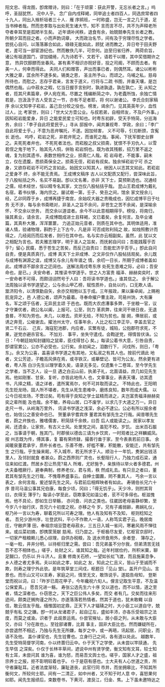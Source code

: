 <!-- { "loadSidebar": true } -->
阳文忠、得龙图，卽席赠诗，则曰：「在于顽蒙：获此开警，无忘长者之言。」呜呼，圣喆犹然，
况中人乎。
念广自内戌释褐，同举追士者四百人，同选庶常者四十九人，同出入掖析垣者三十人．雁
序鹓班，一时称盛，岂无一言之几于道，足当书绅者哉。然而忠孝取与出处死生诸大节，知不
言而言不尽，共不为声释老所夺者幸耳至是孤陋半生矣。
近年谪补闲秩，退食有余，始兢兢奉先生长者之教。所朝夕耳而目之者。小而声韵词章，
大而政治名节，间有及于穷理尽性之学者。尝抚心自问，以落落寡合如此，碌碌无能如此，顾犹
进而教之，异日夸于田夫野老，差可当一部宦游纪也。然而散佚几半，可奈何。迨至归省归养，
两荷俞旨，诸公有祖道国门，谬加缱绻，凡为诗若干、文若干，语若干以赠，其中奖借期许之意，
热异饮醇醪而坐春风。甚有素不相识亦贶好音，投之司阍，不顾而去者。有美一人，何幸而得此。
夫同人们和赠答，声出而事已者，则偶然耳。诸公以彬彬大雅之章，匡余所不逮多矣。锡类之恩，
圣主所予山，而颂之。乌哺之私，慈母所待也，而慰之。志存乎君亲，言发于道义，行将与二疏
书图，并垂天壤，是岂偶然也哉。山中菽水之暇，忆当日握手言别时，孰进孰退，孰在孰亡，无
从知之者，揽其尺素篇章，伊人宛在焉。尽置之
残编断简之中，为老蠹所蚀，余独亡情若是，岂汲汲于古人受言之一节，亦有不足者耶，将
何以谢诸公。
李氏合刻家稿序
余以文知李子崧岩，盖己丑分皎之役也。榜发，谒余门，见其英英年少，血性过人，比
考家世，则曰；「世大父方壶公业。与叔若弟，自相师友，不及户外事。」因知崧岩能爱身，异日
之能爱民爱士可知也。时粤东初辟，受天手特简，分巡海务，余曰：「李子自此将爱民乎。」寻从
邸报中，闻共兼视粤．学政，余曰；「李广自此将爱士乎。」不意为恶弁嘱托，不遂。因加倾害，
义不可辱，引刃断颈，含寃长
逝也。
呜呼，崧岩之死，非若弁死之，而谁死之哉。事闻，下抚军御史台罪之。夫死死者弁也，
不死死者法也。而崧殷之叔父损斋，犹恨不手刃仇人，以雪若侄之鬼于地下，贻其先人恫，倂贻
崧岩恫也。既为收其残骸，招万里不返之魂，复为刻其遗书，表数世相传之业，损斋仁人哉。崧
岩母老，不能事，嗣未立，仅在遗腹，悉损斋保全之。损斋无侄，崧岩有叔矣。独余悼崧岩宁可
杀之身，又欲存崧岩不可朽之言如此。始因文以知其人，继因人以志其文如此。若崧岩之爱身不
终，余不能无责焉。
王成博文稿序
古人以文配质又配行，尝深味此旨，于八股帖括之外，名实不易副。卽以文名著，亦非
天下士，莫预斯选也。况通经之儒，经术经世，恒以精专名其家，文岂仅八股帖括乎哉。
昆山王君成博为戴礼名宿，着书伙够，海内宗之。屡试艰一第，壬子、癸丑之间，馆余
家文授余儿经，乙卯同荐于乡，成博再捷于南宫，余始叹大器之贵晚成也，因忆成博平日于吐务
无不涉，每与余书斋晤对，非圣人之旨不余问，非苍生之苦不余闻，是深喻余怀，不交余以世务，
而交余以道谊者。余今不以此意相期得乎。榜役，将南归，操其素业，请余言。
夫成博既成进士且释褐，文已着矣，余复何言。及卒业诸篇，其真朴大雅，浑浑噩噩，
力追正始元音者，则质在其中也。其明体适用，准诸人情，验诸物理，斟酌于上下古今，凡是非
可否成败利钝之
故，如烛照敷计而得之，几经阅历而后发者，则行在其中也。名与实亦云相副矣。虽然，此
犹以文之相配为言也。若夫雅志理学，明于圣人之旨矣，而抚躬自问曰；吾能践履乎否乎?」留心
民瘼，悉于苍生之苦矣，而反己自责曰：吾能宏济乎否乎。」卽此自问自责，便是真质真行。成博
真天下士非成博、之文非仅作八股帖括观矣。余儿既与成博有渊源之谊，成博又与余儿有年谱之
情，余叨一日长，所期于成博者盖如此。成博谅不鄙余言之迂阔也。
送解法周戍粤东序
处死生患难之际，必曰；吾安命也，是已。」夫安命者，其惟读书学道乎。世之人方富贵
福泽、赫赫奕奕时，求一安命者不可得，而颇诩诩然号于人曰：吾将读书学道也。」谁其信之。
余于解公法周独以读书学道望之，公与余山甲乙榜，赋性质朴，自处以约，口无欺人语。
筮济阳令，以清慎勤自矢，余亦交相勉以玉于成。三年报政，果以廉卓闻，上赐袍肌宠异之，邑
人德公者，颂声为最着。寻奉命擢户曹主政，司易州饷，大有廉名，军之颂于伍者，无异民主颂
于邑也。既而大农虑漕事多弊，于坐粮一官，议才守兼优者，疏公名以阖，上报可。公至，则力
革夙弊，往来河干继日夜，无退食晷，不知为劳也。未几，以艰去。资斧无给，不知为贫也。服
阕，俸居前，或诱之奔竞，公峻谢去。擢池州太守，任事年余，人比之松江李正华，李盖去官之
贤二千石云．
己亥，海寇犯池郡，内应者，实繁有徒，城陷，公抱郡符求死，不果，逆党亦避杀官名，
不加刃．
事平，坐失守遣戍。会鞫逆党，得情皆伏诛。公日：「今朝廷始知封疆陷之鼠辈，臣戍得甘心
矣。」每读公着书大意，引咎自责，卽谓官累公，公亦不必受也，公行矣。余初闻之，泪数行下，
问戍所，则日，「粤东」。余又为公喜，盖喜读书学道之有其地，又私淑之有其人也。按前代谪此
地者，文公芳迹，子瞻高风俱在焉，或寻铁汉，或摹壁记、皆可为公友。然余更有进者，粤人陈
白沙先生以理学着久矣，语录无多见，仅遗集十二卷耳，至今学先生之学者，当不乏人，设一旦
遇之白云山前，执弟子礼，北面请益，庶几如见先生焉。他如刚峯、甘泉、复听，亦皆此地伟人
也，文章事业，表表天壤，访其遗书，凡择之精，语之详者，遣所寓焉尔，何不可并取而读之。
不特此也，王阳明先生贬龙旸，固人所不堪者，先生从死生患难中，磨炼良知，数年而成大儒。
以公今日视龙场，不啻过矣。苟有得于良知之学士盆精而进之，夫岂富贵福泽赫赫奕奕之辈所能
及也哉。余不敏，养母山居，口不废学，以求几于大道之万一。异日走尺一书，从岭海万里外，
讯读书学道之浅深，余必不逮公。公必有所以报余者也，始信公之善安命也已。
贺董承宇耆宾序
董君其有邹先生之行哉。闻昔哪先生者，蔚之弁族也，雅嗜儒害，积简牍千余帙，曰吾
后人或能读之」。居家以孝友闻，还遗金，让家赀，有古义士风。处里党之间，虽犯不校。岁饥，
出米百石脤之，当事请于朝，旌其门。时郡侯以德齿三请为乡饮宾，一时观者比之祥麟威凤。按
州志既为传，傅其事，复
纂有荣终録，撮善行垂于家，至今表表若前日事。
余闻暖泉董君承宇，质朴长者也。乐善不倦，好槛不奢，积能散，安能迁，共有邹先生
之行哉。乎生操来耜，不入城市，若无所求于人。顺治十一年饥，煑粥出钱活里人，及邻封就食
者甚众。蔚之西界则广灵也，长壑阻行人，乃独力成石梁，通往来如红渡。然居乡忍让热竞?易人
所难，尤好施予，亲族待以举火者多德君。州大夫备稽厥行，避奉典制，修养老仪，君与焉，秩
然成礼去。有只旦之者曰，董君其有邹先生之行哉，不愧尊养盛事云。自绅士圜圚，罔不重其人，
丐余一言以表之，余何言哉，爰述邹先生之风，与君前后相辉映者有如此。
寿锡伯长兄六十序
昔司马温公事其兄伯康，每食少顷，冈曰；「得无饥乎」。天少冷，则拊其背曰，衣得无
薄乎?」每读小学至此，窃欺事兄如温公者，苌不可多得也。枢滋愧焉。他不具论，卽如生日举觞，
亦问食、问衣之类也。往崴因老母喜静却繁，至今岁八十始行庆，吾兄六十初度之祝，亦移之今
岁。兄有子甫弱齢，弗娴礼仪，枢乃补一言以为寿，聊着兄所以可寿之理。他人有及知有不及知，
枢则稔知之者。
吾兄少游州序，壮登武科，平小不作欺人一语，人称笃实君子云。晚居南庄，守敝庐薄
田，奉祖宗俎豆暨老母菽水，三五日入城一省问，寒暑风雨不惮往来。或瓜菜初摘，卽携筐笼献
慈闱，归乃尝之。于枢极尽友爱，忆枢官京邸时，一切家产租粮赖儿悉心综理，自供办税粮，及
送水师食用外，余者登．
簿存之，一毫一粒，井井分明，以待枢归里之需。尝曰：吾兄弟虽不分尔我，但弟清苦无钱
吾不忍不相体也。」嗟乎，处财之义，谁其知之哉。近年村居俭约，所积米粟，聊足餬口，仍乐以
升斗济人。且重
修南关石桥，一望如长虹飞渡，而且施薬息争，乡人德之者尤多焉。夫以如此之孝，如此之
友，知此之仁且义，皆山于至诚而不欺，则寿之理宁外此欤。是年筑草堂三间戍，枢题日「见山
堂L。盖开户见山。言景也。而乐山又可以言寿，家庭之问，情至无文，敢饰说乎。遂跽告母知，
登斯堂而祝以词，曰：「昨岁已周花甲子，今年纔祝六旬人。俚言记取生平意，不及温公保爱真。」
愿吾兄进一觞。
寿张公选先生六十序
交以道也，而不以情，道之至者，情之深者也。仆窃思之，天下之巨公伟人多矣，而交
者有几。交矣而往来形迹间，颇类迂搁拘谨之所为，亦遂落落若热情者。然其于道也，犹未敢輙
以自信，敢云信友乎哉。缅惟国初定鼎，正天下人才辐辏之时，大小臣工以道自守，兢兢乎有私
交之嫌。卽一时从龙诸君子，起自辽左，盛如丰沛，亦各乐受祖宗之法度，而莫之或渝。识者于
此觇景运焉。仆尝官掖址，居小臣之列，从未敢与大臣交，亦曰「分在故也」。至铨部诸曹，比肩
事主，固非大臣比也。然而嫌疑所在，
亦尝退然不相近，乃独与先生无所嫌，每岁之中，或一再晤，讯起居，问职业，而语不及他。
盖仆谏官也，先生铨曹也。立身行己之间，各有道以处此。
越数年，先生受特简督学河南，仆以终蔷归云中。仆于天下之学使，从未尝以竿牍通，
先生早信
之深矣。仆仅于长林丰草间，遮说中州有贤学使，衡文知有文耳，较士知有士耳，未尝问其
谁为喜，谁为怒，而易吾文舆士也。嗟乎，国家人才之盛，祖宗养士之报，拒不彰明较着也乎。
仆于是窃有感也。士大夫有人心世道之责，所守者廉耻耳。近者法度渐轻，廉耻道丧，此官行同
市井，而坐拥皋比，不知其所衡何文，所较何士耶。间有一二清正，如中州者，又不知于时人意
中，喜怒果何如耶。闻先生报绩后，束数卷书，下黄河，渡艮江，归金、焦。上下虽未邀特达之
